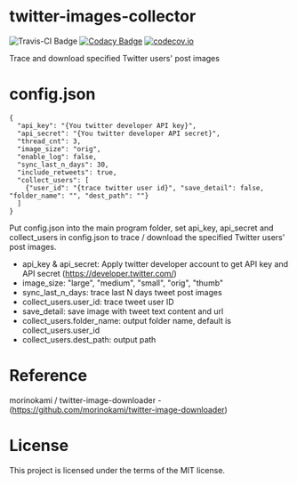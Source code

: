 # twitter-images-collector

![Travis-CI Badge](https://travis-ci.org/zmcx16/twitter-images-collector.svg?branch=master) [![Codacy Badge](https://api.codacy.com/project/badge/Grade/429545f2c9d9403cb1f89671223abc54)](https://app.codacy.com/gh/zmcx16/twitter-images-collector?utm_source=github.com&utm_medium=referral&utm_content=zmcx16/twitter-images-collector&utm_campaign=Badge_Grade_Settings) [![codecov.io](https://codecov.io/github/zmcx16/twitter-images-collector/coverage.svg?branch=master)](https://codecov.io/github/zmcx16/twitter-images-collector?branch=master)

Trace and download specified Twitter users' post images

# config.json
```
{
  "api_key": "{You twitter developer API key}",
  "api_secret": "{You twitter developer API secret}",
  "thread_cnt": 3,
  "image_size": "orig",
  "enable_log": false,
  "sync_last_n_days": 30,
  "include_retweets": true,
  "collect_users": [
	{"user_id": "{trace twitter user id}", "save_detail": false, "folder_name": "", "dest_path": ""}
  ]
}
```
Put config.json into the main program folder, set api_key, api_secret and collect_users in config.json to trace / download the specified Twitter users' post images.
* api_key & api_secret: Apply twitter developer account to get API key and API secret (https://developer.twitter.com/) 
* image_size: "large", "medium", "small", "orig", "thumb"
* sync_last_n_days: trace last N days tweet post images
* collect_users.user_id: trace tweet user ID
* save_detail: save image with tweet text content and url
* collect_users.folder_name: output folder name, default is collect_users.user_id
* collect_users.dest_path: output path

# Reference
morinokami / twitter-image-downloader - (https://github.com/morinokami/twitter-image-downloader)

# License
This project is licensed under the terms of the MIT license.